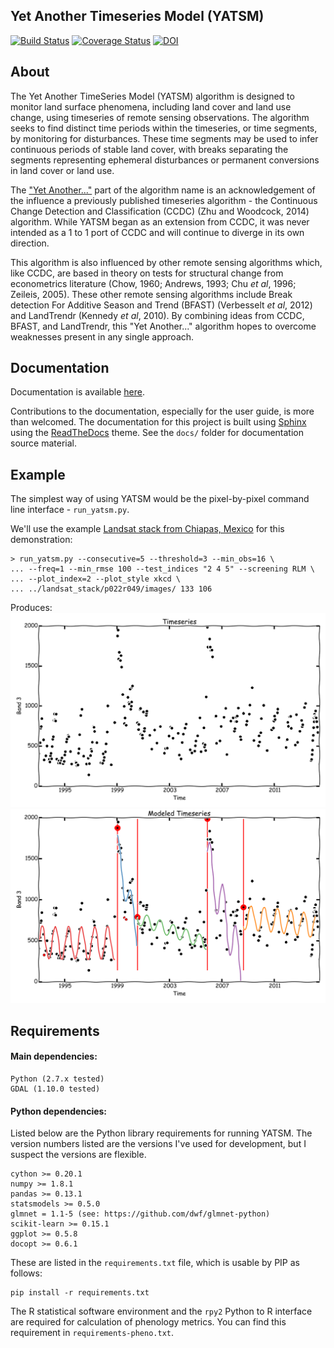 Yet Another Timeseries Model (YATSM)
------------------------------------
[![Build Status](https://travis-ci.org/ceholden/yatsm.svg)](https://travis-ci.org/ceholden/yatsm) [![Coverage Status](https://coveralls.io/repos/ceholden/yatsm/badge.svg?branch=v0.4.0)](https://coveralls.io/r/ceholden/yatsm?branch=v0.4.0) [![DOI](https://zenodo.org/badge/6804/ceholden/yatsm.svg)](http://dx.doi.org/10.5281/zenodo.16201)

## About
The Yet Another TimeSeries Model (YATSM) algorithm is designed to monitor land
surface phenomena, including land cover and land use change, using timeseries
of remote sensing observations. The algorithm seeks to find distinct time
periods within the timeseries, or time segments, by monitoring for disturbances. These time segments may be used to infer continuous periods of stable land cover, with breaks separating the segments representing ephemeral disturbances or permanent conversions in land cover or land use.

The ["Yet Another..."](http://en.wikipedia.org/wiki/Yet_another) part of the algorithm name is an acknowledgement of the influence a previously published timeseries algorithm - the Continuous Change Detection and Classification (CCDC) (Zhu and Woodcock, 2014) algorithm. While YATSM began as an extension from CCDC, it was never intended as a 1 to 1 port of CCDC and will continue to diverge in its own direction.

This algorithm is also influenced by other remote sensing algorithms which, like CCDC, are based in theory on tests for structural change from econometrics
literature (Chow, 1960; Andrews, 1993; Chu *et al*, 1996; Zeileis, 2005). These other remote sensing algorithms include Break detection For Additive Season and Trend (BFAST) (Verbesselt *et al*, 2012) and LandTrendr (Kennedy *et al*, 2010). By combining ideas from CCDC, BFAST, and LandTrendr, this "Yet Another..." algorithm hopes to overcome weaknesses present in any single approach.

## Documentation

Documentation is available [here](http://ceholden.github.io/yatsm/).

Contributions to the documentation, especially for the user guide, is more than welcomed. The documentation for this project is built using [Sphinx](http://sphinx-doc.org/) using the [ReadTheDocs](https://readthedocs.org/) theme. See the `docs/` folder for documentation source material.

## Example
The simplest way of using YATSM would be the pixel-by-pixel command line interface - `run_yatsm.py`.

We'll use the example [Landsat stack from Chiapas, Mexico](https://github.com/ceholden/landsat_stack) for this demonstration:

    > run_yatsm.py --consecutive=5 --threshold=3 --min_obs=16 \
    ... --freq=1 --min_rmse 100 --test_indices "2 4 5" --screening RLM \
    ... --plot_index=2 --plot_style xkcd \
    ... ../landsat_stack/p022r049/images/ 133 106

Produces:
    ![Timeseries](docs/media/double_cut_ts_b3.png)
    ![Modeled Timeseries](docs/media/double_cut_ts_fitted_b3.png)

## Requirements
#### Main dependencies:

    Python (2.7.x tested)
    GDAL (1.10.0 tested)

#### Python dependencies:
Listed below are the Python library requirements for running YATSM. The version numbers listed are the versions I've used for development, but I suspect the versions are flexible.

    cython >= 0.20.1
    numpy >= 1.8.1
    pandas >= 0.13.1
    statsmodels >= 0.5.0
    glmnet = 1.1-5 (see: https://github.com/dwf/glmnet-python)
    scikit-learn >= 0.15.1
    ggplot >= 0.5.8
    docopt >= 0.6.1

These are listed in the `requirements.txt` file, which is usable by PIP as follows:

    pip install -r requirements.txt

The R statistical software environment and the `rpy2` Python to R interface are required for calculation of phenology metrics. You can find this requirement in `requirements-pheno.txt`.
